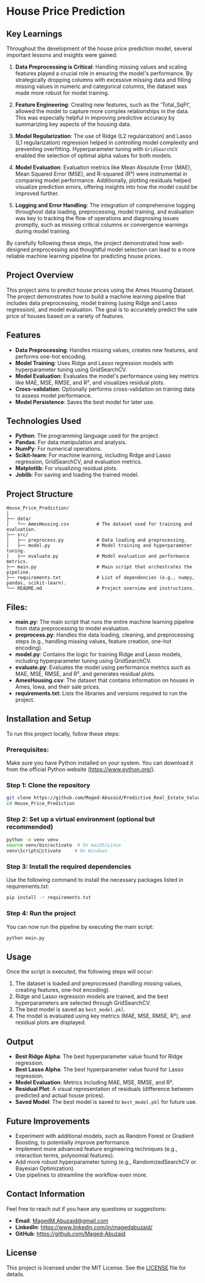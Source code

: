 
# House Price Prediction

## Key Learnings

Throughout the development of the house price prediction model, several important lessons and insights were gained:

1. **Data Preprocessing is Critical**: Handling missing values and scaling features played a crucial role in ensuring the model's performance. By strategically dropping columns with excessive missing data and filling missing values in numeric and categorical columns, the dataset was made more robust for model training.

2. **Feature Engineering**: Creating new features, such as the 'Total_SqFt', allowed the model to capture more complex relationships in the data. This was especially helpful in improving predictive accuracy by summarizing key aspects of the housing data.

3. **Model Regularization**: The use of Ridge (L2 regularization) and Lasso (L1 regularization) regression helped in controlling model complexity and preventing overfitting. Hyperparameter tuning with `GridSearchCV` enabled the selection of optimal alpha values for both models.

4. **Model Evaluation**: Evaluation metrics like Mean Absolute Error (MAE), Mean Squared Error (MSE), and R-squared (R²) were instrumental in comparing model performance. Additionally, plotting residuals helped visualize prediction errors, offering insights into how the model could be improved further.

5. **Logging and Error Handling**: The integration of comprehensive logging throughout data loading, preprocessing, model training, and evaluation was key to tracking the flow of operations and diagnosing issues promptly, such as missing critical columns or convergence warnings during model training.

By carefully following these steps, the project demonstrated how well-designed preprocessing and thoughtful model selection can lead to a more reliable machine learning pipeline for predicting house prices.

## Project Overview
This project aims to predict house prices using the Ames Housing Dataset. The project demonstrates how to build a machine learning pipeline that includes data preprocessing, model training (using Ridge and Lasso regression), and model evaluation. The goal is to accurately predict the sale price of houses based on a variety of features.

## Features
- **Data Preprocessing**: Handles missing values, creates new features, and performs one-hot encoding.
- **Model Training**: Uses Ridge and Lasso regression models with hyperparameter tuning using GridSearchCV.
- **Model Evaluation**: Evaluates the model's performance using key metrics like MAE, MSE, RMSE, and R², and visualizes residual plots.
- **Cross-validation**: Optionally performs cross-validation on training data to assess model performance.
- **Model Persistence**: Saves the best model for later use.

## Technologies Used
- **Python**: The programming language used for the project.
- **Pandas**: For data manipulation and analysis.
- **NumPy**: For numerical operations.
- **Scikit-learn**: For machine learning, including Ridge and Lasso regression, GridSearchCV, and evaluation metrics.
- **Matplotlib**: For visualizing residual plots.
- **Joblib**: For saving and loading the trained model.

## Project Structure
```
House_Price_Prediction/
|
├── data/
│   └── AmesHousing.csv          # The dataset used for training and evaluation.
├── src/
│   ├── preprocess.py            # Data loading and preprocessing.
│   ├── model.py                 # Model training and hyperparameter tuning.
│   ├── evaluate.py              # Model evaluation and performance metrics.
├── main.py                      # Main script that orchestrates the pipeline.
├── requirements.txt             # List of dependencies (e.g., numpy, pandas, scikit-learn).
└── README.md                    # Project overview and instructions.
```

## Files:
- **main.py**: The main script that runs the entire machine learning pipeline from data preprocessing to model evaluation.
- **preprocess.py**: Handles the data loading, cleaning, and preprocessing steps (e.g., handling missing values, feature creation, one-hot encoding).
- **model.py**: Contains the logic for training Ridge and Lasso models, including hyperparameter tuning using GridSearchCV.
- **evaluate.py**: Evaluates the model using performance metrics such as MAE, MSE, RMSE, and R², and generates residual plots.
- **AmesHousing.csv**: The dataset that contains information on houses in Ames, Iowa, and their sale prices.
- **requirements.txt**: Lists the libraries and versions required to run the project.

## Installation and Setup
To run this project locally, follow these steps:

### Prerequisites:
Make sure you have Python installed on your system. You can download it from the official Python website (https://www.python.org/).

### Step 1: Clone the repository
```bash
git clone https://github.com/Maged-Abuzaid/Predictive_Real_Estate_Valuation_ML
cd House_Price_Prediction
```

### Step 2: Set up a virtual environment (optional but recommended)
```bash
python -m venv venv
source venv/bin/activate  # On macOS/Linux
venv\Scriptsctivate     # On Windows
```

### Step 3: Install the required dependencies
Use the following command to install the necessary packages listed in requirements.txt:
```bash
pip install -r requirements.txt
```

### Step 4: Run the project
You can now run the pipeline by executing the main script:
```bash
python main.py
```

## Usage
Once the script is executed, the following steps will occur:
1. The dataset is loaded and preprocessed (handling missing values, creating features, one-hot encoding).
2. Ridge and Lasso regression models are trained, and the best hyperparameters are selected through GridSearchCV.
3. The best model is saved as `best_model.pkl`.
4. The model is evaluated using key metrics (MAE, MSE, RMSE, R²), and residual plots are displayed.

## Output
- **Best Ridge Alpha**: The best hyperparameter value found for Ridge regression.
- **Best Lasso Alpha**: The best hyperparameter value found for Lasso regression.
- **Model Evaluation**: Metrics including MAE, MSE, RMSE, and R².
- **Residual Plot**: A visual representation of residuals (difference between predicted and actual house prices).
- **Saved Model**: The best model is saved to `best_model.pkl` for future use.

## Future Improvements
- Experiment with additional models, such as Random Forest or Gradient Boosting, to potentially improve performance.
- Implement more advanced feature engineering techniques (e.g., interaction terms, polynomial features).
- Add more robust hyperparameter tuning (e.g., RandomizedSearchCV or Bayesian Optimization).
- Use pipelines to streamline the workflow even more.

## Contact Information
Feel free to reach out if you have any questions or suggestions:
- **Email**: MagedM.Abuzaid@gmail.com
- **LinkedIn**: https://www.linkedin.com/in/magedabuzaid/
- **GitHub**: https://github.com/Maged-Abuzaid

## License
This project is licensed under the MIT License. See the [LICENSE](./LICENSE) file for details.
